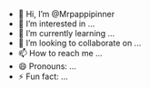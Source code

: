 - 👋 Hi, I’m @Mrpappipinner
- 👀 I’m interested in ...
- 🌱 I’m currently learning ...
- 💞️ I’m looking to collaborate on ...
- 📫 How to reach me ...
- 😄 Pronouns: ...
- ⚡ Fun fact: ...

<!---
Mrpappipinner/Mrpappipinner is a ✨ special ✨ repository because its `README.md` (this file) appears on your GitHub profile.
You can click the Preview link to take a look at your changes.
--->
